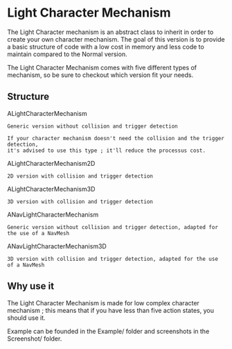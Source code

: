 # Light Character Mechanism

The Light Character mechanism is an abstract class to inherit in order to create your own
character mechanism. The goal of this version is to provide a basic structure of code with
a low cost in memory and less code to maintain compared to the Normal version.

The Light Character Mechanism comes with five different types of mechanism, so be
sure to checkout which version fit your needs.

## Structure

ALightCharacterMechanism

    Generic version without collision and trigger detection
    
    If your character mechanism doesn't need the collision and the trigger detection,
    it's advised to use this type ; it'll reduce the processus cost.

ALightCharacterMechanism2D

    2D version with collision and trigger detection

ALightCharacterMechanism3D

    3D version with collision and trigger detection

ANavLightCharacterMechanism

    Generic version without collision and trigger detection, adapted for the use of a NavMesh

ANavLightCharacterMechanism3D

    3D version with collision and trigger detection, adapted for the use of a NavMesh

## Why use it

The Light Character Mechanism is made for low complex character mechanism ;
this means that if you have less than five action states, you should use it.

Example can be founded in the Example/ folder and screenshots in the Screenshot/ folder.
